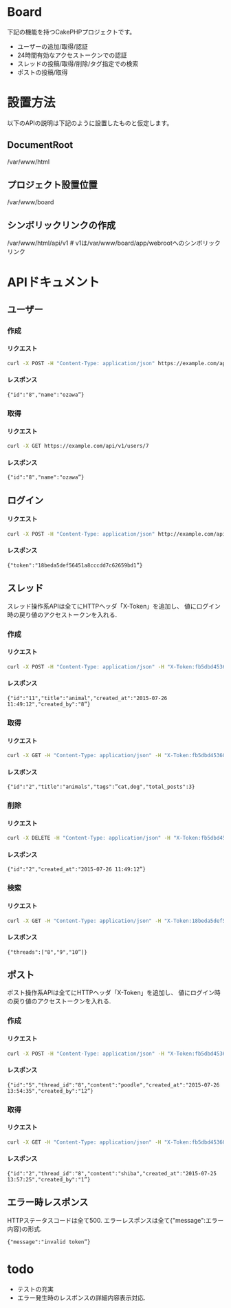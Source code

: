 # Board
下記の機能を持つCakePHPプロジェクトです。

* ユーザーの追加/取得/認証
* 24時間有効なアクセストークンでの認証
* スレッドの投稿/取得/削除/タグ指定での検索
* ポストの投稿/取得

# 設置方法
以下のAPIの説明は下記のように設置したものと仮定します。

## DocumentRoot
/var/www/html

## プロジェクト設置位置
/var/www/board 

## シンボリックリンクの作成
/var/www/html/api/v1 # v1は/var/www/board/app/webrootへのシンボリックリンク

# APIドキュメント

## ユーザー
### 作成

#### リクエスト
```bash
curl -X POST -H "Content-Type: application/json" https://example.com/api/v1/users -d '{"name":"ozawa","password":"qwerty","mail":"ozawa@example.com”}'
```

#### レスポンス
```
{"id":"8","name":"ozawa”}
```
### 取得
#### リクエスト

```bash
curl -X GET https://example.com/api/v1/users/7
```

#### レスポンス

```
{"id":"8","name":"ozawa”}
```

## ログイン
#### リクエスト

```bash
curl -X POST -H "Content-Type: application/json" http://example.com/api/v1/login -d '{"name":"ozawa","password":"qwerty”}'
```

#### レスポンス

```
{"token":"18beda5def56451a8cccdd7c62659bd1”}
```

## スレッド

スレッド操作系APIは全てにHTTPヘッダ「X-Token」を追加し、
値にログイン時の戻り値のアクセストークンを入れる.

### 作成
#### リクエスト

```bash
curl -X POST -H "Content-Type: application/json" -H "X-Token:fb5dbd45360746078228542187bb2475" http://example.com/api/v1/threads -d {"title":"animals","tags":["cat","dog"] }
```

#### レスポンス

```
{"id":"11","title":"animal","created_at":"2015-07-26 11:49:12","created_by":"8”}
```
### 取得
#### リクエスト

```bash
curl -X GET -H "Content-Type: application/json" -H "X-Token:fb5dbd45360746078228542187bb2475" http://example.com/api/v1/threads/2
```

#### レスポンス

```
{"id":"2","title":"animals","tags":”cat,dog","total_posts":3}
```

### 削除
#### リクエスト

```bash
curl -X DELETE -H "Content-Type: application/json" -H "X-Token:fb5dbd45360746078228542187bb2475" http://example.com/api/v1/threads/2
```

#### レスポンス

```
{"id":"2","created_at":"2015-07-26 11:49:12”}
```

### 検索
#### リクエスト

```bash
curl -X GET -H "Content-Type: application/json" -H "X-Token:18beda5def56451a8cccdd7c62659bd1" "http://example.com/api/v1/threads?tags=cat,dog”
```

#### レスポンス

```
{"threads":["8","9","10”]}
```

## ポスト

ポスト操作系APIは全てにHTTPヘッダ「X-Token」を追加し、
値にログイン時の戻り値のアクセストークンを入れる.

### 作成
#### リクエスト

```bash
curl -X POST -H "Content-Type: application/json" -H "X-Token:fb5dbd45360746078228542187bb2475" http://example.com/api/v1/threads/8/posts -d '{"content":"poodle”}'
```

#### レスポンス

```
{"id":"5","thread_id":"8","content":"poodle","created_at":"2015-07-26 13:54:35","created_by":"12”}
```

### 取得
#### リクエスト

```bash
curl -X GET -H "Content-Type: application/json" -H "X-Token:fb5dbd45360746078228542187bb2475" http://example.com/api/v1/threads/8/posts/2
```

#### レスポンス

```
{"id":"2","thread_id":"8","content":"shiba","created_at":"2015-07-25 13:57:25","created_by":"1”}
```

## エラー時レスポンス

HTTPステータスコードは全て500.
エラーレスポンスは全て{"message":エラー内容}の形式.

```
{"message":"invalid token”}
```

# todo
* テストの充実
* エラー発生時のレスポンスの詳細内容表示対応.

